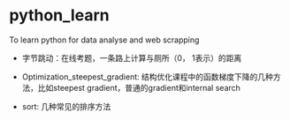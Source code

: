 # python_learn
To learn python for data analyse and web scrapping

- 字节跳动：在线考题，一条路上计算与厕所（0， 1表示）的距离

- Optimization_steepest_gradient: 结构优化课程中的函数梯度下降的几种方法，比如steepest gradient，普通的gradient和internal search

- sort: 几种常见的排序方法
